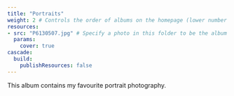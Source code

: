 ```yaml
---
title: "Portraits"
weight: 2 # Controls the order of albums on the homepage (lower number appears first)
resources:
- src: "P6130507.jpg" # Specify a photo in this folder to be the album cover
  params:
    cover: true
cascade:
  build:
    publishResources: false
---
```


This album contains my favourite portrait photography.
